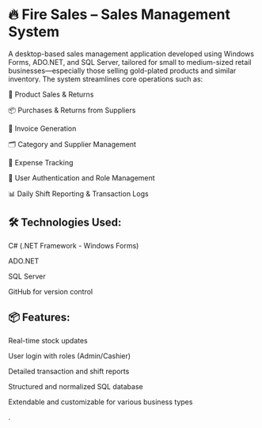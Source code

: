 <h1>🔥 Fire Sales – Sales Management System</h1>
A desktop-based sales management application developed using Windows Forms, ADO.NET, and SQL Server, tailored for small to medium-sized retail businesses—especially those selling gold-plated products and similar inventory. The system streamlines core operations such as:

🛒 Product Sales & Returns

📦 Purchases & Returns from Suppliers

🧾 Invoice Generation

🗂 Category and Supplier Management

💸 Expense Tracking

👤 User Authentication and Role Management

📊 Daily Shift Reporting & Transaction Logs


<h2>🛠 Technologies Used:</h2>
C# (.NET Framework - Windows Forms)

ADO.NET

SQL Server

GitHub for version control

<h2>📦 Features:</h2>
Real-time stock updates

User login with roles (Admin/Cashier)

Detailed transaction and shift reports

Structured and normalized SQL database

Extendable and customizable for various business types







.
